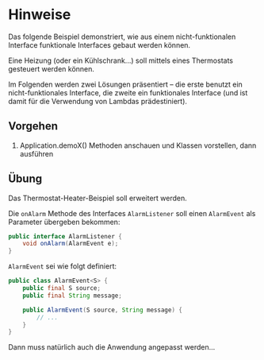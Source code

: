 # Hinweise

Das folgende Beispiel demonstriert, wie aus einem nicht-funktionalen Interface funktionale
Interfaces gebaut werden können.

Eine Heizung (oder ein Kühlschrank...) soll mittels eines Thermostats gesteuert werden können.

Im Folgenden werden zwei Lösungen präsentiert – die erste benutzt ein nicht-funktionales Interface,
die zweite ein funktionales Interface (und ist damit für die Verwendung von Lambdas prädestiniert).

## Vorgehen

1. Application.demoX() Methoden anschauen und Klassen vorstellen, dann ausführen

## Übung

Das Thermostat-Heater-Beispiel soll erweitert werden.

Die `onAlarm` Methode des Interfaces `AlarmListener` soll einen `AlarmEvent` als Parameter übergeben
bekommen:

````java
public interface AlarmListener {
    void onAlarm(AlarmEvent e);
}
````

`AlarmEvent` sei wie folgt definiert:

````java
public class AlarmEvent<S> {
    public final S source;
    public final String message;

    public AlarmEvent(S source, String message) {
        // ...
    }
}
````

Dann muss natürlich auch die Anwendung angepasst werden...
